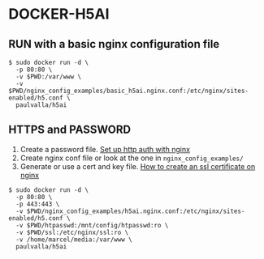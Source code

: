 # DOCKER-H5AI

## RUN with a basic nginx configuration file



```
$ sudo docker run -d \
  -p 80:80 \
  -v $PWD:/var/www \
  -v $PWD/nginx_config_examples/basic_h5ai.nginx.conf:/etc/nginx/sites-enabled/h5.conf \
  paulvalla/h5ai
```

## HTTPS and PASSWORD

1. Create a password file. [Set up http auth with nginx](https://www.digitalocean.com/community/tutorials/how-to-set-up-http-authentication-with-nginx-on-ubuntu-12-10)
2. Create nginx conf file or look at the one in `nginx_config_examples/`
3. Generate or use a cert and key file. [How to create an ssl certificate on nginx](https://www.digitalocean.com/community/tutorials/how-to-create-an-ssl-certificate-on-nginx-for-ubuntu-14-04)

```
$ sudo docker run -d \
  -p 80:80 \
  -p 443:443 \
  -v $PWD/nginx_config_examples/h5ai.nginx.conf:/etc/nginx/sites-enabled/h5.conf \
  -v $PWD/htpasswd:/mnt/config/htpasswd:ro \
  -v $PWD/ssl:/etc/nginx/ssl:ro \
  -v /home/marcel/media:/var/www \
  paulvalla/h5ai
```
